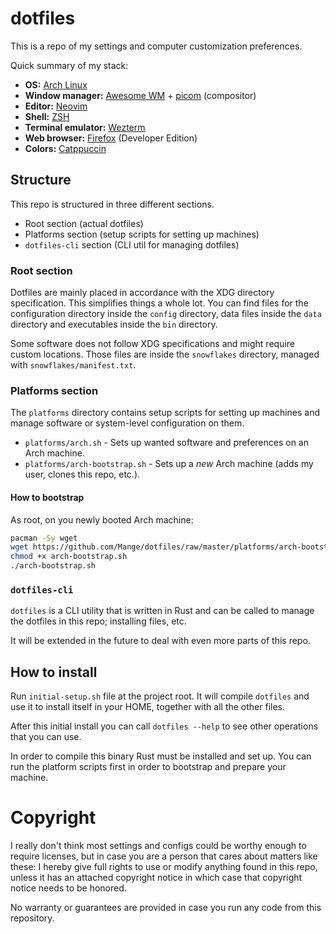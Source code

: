 # dotfiles

This is a repo of my settings and computer customization preferences.

Quick summary of my stack:

- **OS:** [Arch Linux][arch]
- **Window manager:** [Awesome WM][awesome] + [picom] (compositor)
- **Editor:** [Neovim]
- **Shell:** [ZSH]
- **Terminal emulator:** [Wezterm]
- **Web browser:** [Firefox] (Developer Edition)
- **Colors:** [Catppuccin]

## Structure

This repo is structured in three different sections.

 * Root section (actual dotfiles)
 * Platforms section (setup scripts for setting up machines)
 * `dotfiles-cli` section (CLI util for managing dotfiles)

### Root section

Dotfiles are mainly placed in accordance with the XDG directory specification.
This simplifies things a whole lot. You can find files for the configuration
directory inside the `config` directory, data files inside the `data` directory
and executables inside the `bin` directory.

Some software does not follow XDG specifications and might require custom
locations. Those files are inside the `snowflakes` directory, managed with
`snowflakes/manifest.txt`.

### Platforms section

The `platforms` directory contains setup scripts for setting up machines and
manage software or system-level configuration on them.

- `platforms/arch.sh` - Sets up wanted software and preferences on an Arch
  machine.
- `platforms/arch-bootstrap.sh` - Sets up a *new* Arch machine (adds my user,
  clones this repo, etc.).

#### How to bootstrap

As root, on you newly booted Arch machine:

```bash
pacman -Sy wget
wget https://github.com/Mange/dotfiles/raw/master/platforms/arch-bootstrap.sh
chmod +x arch-bootstrap.sh
./arch-bootstrap.sh
```


### `dotfiles-cli`

`dotfiles` is a CLI utility that is written in Rust and can be called to manage
the dotfiles in this repo; installing files, etc.

It will be extended in the future to deal with even more parts of this repo.

## How to install

Run `initial-setup.sh` file at the project root. It will compile `dotfiles` and
use it to install itself in your HOME, together with all the other files.

After this initial install you can call `dotfiles --help` to see other
operations that you can use.

In order to compile this binary Rust must be installed and set up. You can run
the platform scripts first in order to bootstrap and prepare your machine.

# Copyright

I really don't think most settings and configs could be worthy enough to
require licenses, but in case you are a person that cares about matters like
these:
I hereby give full rights to use or modify anything found in this repo, unless
it has an attached copyright notice in which case that copyright notice needs
to be honored.

No warranty or guarantees are provided in case you run any code from this
repository.

[arch]: https://www.archlinux.org/
[awesome]: https://awesomewm.org/
[picom]: https://github.com/yshui/picom
[Neovim]: https://neovim.io/
[ZSH]: http://zsh.sourceforge.net/
[Wezterm]: https://wezfurlong.org/wezterm/
[Firefox]: https://www.mozilla.org/en-US/firefox/
[Catppuccin]: https://github.com/catppuccin/catppuccin
